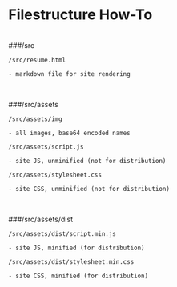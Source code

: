 # Filestructure How-To
<br/>
###/src

``/src/resume.html``

    - markdown file for site rendering

<br />

###/src/assets

``/src/assets/img``

    - all images, base64 encoded names

``/src/assets/script.js``

    - site JS, unminified (not for distribution)

``/src/assets/stylesheet.css``

    - site CSS, unminified (not for distribution)

<br />

###/src/assets/dist

``/src/assets/dist/script.min.js``

    - site JS, minified (for distribution)

``/src/assets/dist/stylesheet.min.css``

    - site CSS, minified (for distribution)
